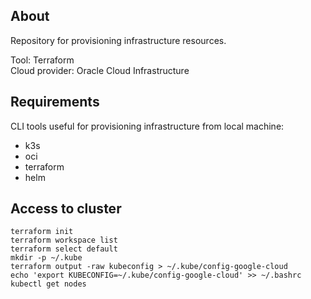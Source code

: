 ## About
Repository for provisioning infrastructure resources.  

Tool: Terraform  
Cloud provider: Oracle Cloud Infrastructure

## Requirements
CLI tools useful for provisioning infrastructure from local machine:
- k3s
- oci
- terraform
- helm

## Access to cluster
```
terraform init
terraform workspace list
terraform select default
mkdir -p ~/.kube
terraform output -raw kubeconfig > ~/.kube/config-google-cloud
echo 'export KUBECONFIG=~/.kube/config-google-cloud' >> ~/.bashrc
kubectl get nodes
```
